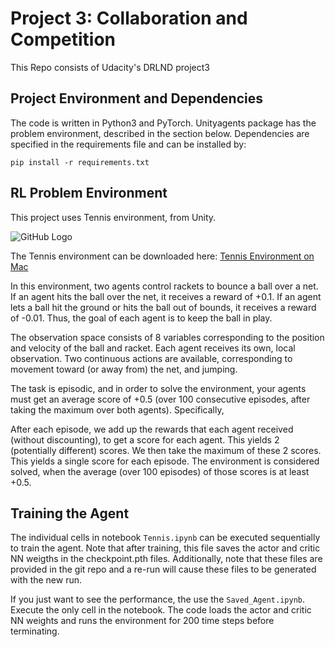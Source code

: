 # Project 3: Collaboration and Competition
This Repo consists of Udacity's DRLND project3

## Project Environment and Dependencies
The code is written in Python3 and PyTorch.  Unityagents package has the problem environment, described in the section below.
Dependencies are specified in the requirements file and can be installed by:
```
pip install -r requirements.txt
```

## RL Problem Environment
This project uses Tennis environment, from Unity.

![GitHub Logo](https://github.com/Unity-Technologies/ml-agents/blob/master/docs/images/tennis.png)

The Tennis environment can be downloaded here: [Tennis Environment on Mac](https://s3-us-west-1.amazonaws.com/udacity-drlnd/P3/Tennis/Tennis.app.zip)

In this environment, two agents control rackets to bounce a ball over a net. If an agent hits the ball over the net, it receives a reward of +0.1. If an agent lets a ball hit the ground or hits the ball out of bounds, it receives a reward of -0.01. Thus, the goal of each agent is to keep the ball in play.

The observation space consists of 8 variables corresponding to the position and velocity of the ball and racket. Each agent receives its own, local observation. Two continuous actions are available, corresponding to movement toward (or away from) the net, and jumping.

The task is episodic, and in order to solve the environment, your agents must get an average score of +0.5 (over 100 consecutive episodes, after taking the maximum over both agents). Specifically,

After each episode, we add up the rewards that each agent received (without discounting), to get a score for each agent. This yields 2 (potentially different) scores. We then take the maximum of these 2 scores.
This yields a single score for each episode.
The environment is considered solved, when the average (over 100 episodes) of those scores is at least +0.5.


## Training the Agent
The individual cells in notebook ```Tennis.ipynb``` can be executed sequentially to train the agent. Note that after training, this file saves the actor and critic NN weigths in the checkpoint.pth files.  Additionally, note that these files are provided in the git repo and a re-run will cause these files to be generated with the new run.

If you just want to see the performance, the use the ```Saved_Agent.ipynb```. Execute the only cell in the notebook.  The code loads the actor and critic NN weights and runs the environment for 200 time steps before terminating.
